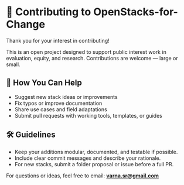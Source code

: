 
# 🤝 Contributing to OpenStacks-for-Change

Thank you for your interest in contributing!

This is an open project designed to support public interest work in evaluation, equity, and research. Contributions are welcome — large or small.

## 🧩 How You Can Help

- Suggest new stack ideas or improvements
- Fix typos or improve documentation
- Share use cases and field adaptations
- Submit pull requests with working tools, templates, or guides

## 🛠 Guidelines

- Keep your additions modular, documented, and testable if possible.
- Include clear commit messages and describe your rationale.
- For new stacks, submit a folder proposal or issue before a full PR.

For questions or ideas, feel free to email: **varna.sr@gmail.com**
